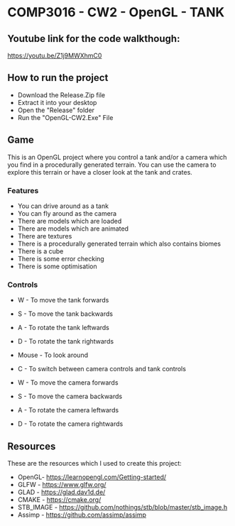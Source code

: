 # COMP3016 - CW2 - OpenGL - TANK

## Youtube link for the code walkthough:
https://youtu.be/Z1j9MWXhmC0

## How to run the project
- Download the Release.Zip file
- Extract it into your desktop
- Open the "Release" folder
- Run the "OpenGL-CW2.Exe" File

## Game
This is an OpenGL project where  you control a tank and/or a camera which you find in a procedurally generated terrain. You can use the camera to explore this terrain or have a closer look at the tank and crates.

### Features

- You can drive around as a tank
- You can fly around as the camera
- There are models which are loaded
- There are models which are animated
- There are textures
- There is a procedurally generated terrain which also contains biomes
- There is a cube
- There is some error checking
- There is some optimisation

### Controls
- W - To move the tank forwards
- S - To move the tank backwards
- A - To rotate the tank leftwards
- D - To rotate the tank rightwards

- Mouse - To look around

- C - To switch between camera controls and tank controls
- W - To move the camera forwards
- S - To move the camera backwards
- A - To rotate the camera leftwards
- D - To rotate the camera rightwards

## Resources
These are the resources which I used to create this project:
- OpenGL- https://learnopengl.com/Getting-started/
- GLFW - https://www.glfw.org/ 
- GLAD - https://glad.dav1d.de/ 
- CMAKE - https://cmake.org/ 
- STB_IMAGE - https://github.com/nothings/stb/blob/master/stb_image.h
- Assimp - https://github.com/assimp/assimp
